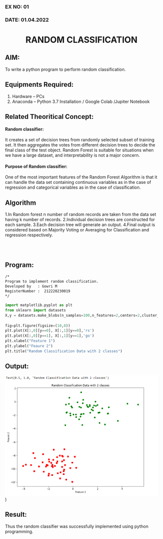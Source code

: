 ### EX NO: 01
### DATE: 01.04.2022
# <p align="center"> RANDOM CLASSIFICATION</P>

## AIM:
To write a python program to perform random classification.

## Equipments Required:
1. Hardware – PCs
2. Anaconda – Python 3.7 Installation / Google Colab /Jupiter Notebook

## Related Theoritical Concept:
#### Random classifier: 
It creates a set of decision trees from randomly selected subset of training set. It then aggregates the votes from different decision trees to decide the final class of the test object. Random Forest is suitable for situations when we have a large dataset, and interpretability is not a major concern.

#### Purpose of Random classifier: 
One of the most important features of the Random Forest Algorithm is that it can handle the data set containing continuous variables as in the case of regression and categorical variables as in the case of classification.

## Algorithm
1.In Random forest n number of random records are taken from the data set having k number of records.
2.Individual decision trees are constructed for each sample.
3.Each decision tree will generate an output.
4.Final output is considered based on Majority Voting or Averaging for Classification and regression respectively.

</br>
</br>

## Program:
```
/*
Program to implement random classification.
Developed by   : Gowri M
RegisterNumber :  212220230019
*/
```

```python
import matplotlib.pyplot as plt
from sklearn import datasets
X,y = datasets.make_blobs(n_samples=100,n_features=2,centers=2,cluster_std=1.05,random_state=2)

fig=plt.figure(figsize=(10,8))
plt.plot(X[:,0][y==0], X[:,1][y==0],'rs')
plt.plot(X[:,0][y==1], X[:,1][y==1],'go')
plt.xlabel("Feature 1")
plt.ylabel("Feaure 2")
plt.title("Random Classification Data with 2 classes")
```

## Output:
![output](./static/img/nn1.png))


## Result:
Thus the random classifier was successfully implemented using python programming.
